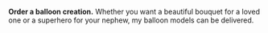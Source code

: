 **<span class="highlight">Order</span> a balloon creation.**
Whether you want a beautiful bouquet for a loved one or a superhero for your nephew, my balloon models can be delivered.